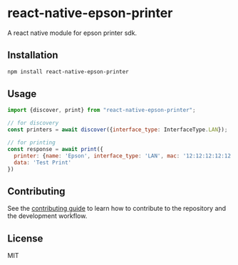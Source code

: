 # react-native-epson-printer

A react native module for epson printer sdk.

## Installation

```sh
npm install react-native-epson-printer
```

## Usage

```js
import {discover, print} from "react-native-epson-printer";

// for discovery
const printers = await discover({interface_type: InterfaceType.LAN});

// for printing
const response = await print({
  printer: {name: 'Epson', interface_type: 'LAN', mac: '12:12:12:12:12:12', target: '192.168.0.100'},
  data: 'Test Print'
})
```

## Contributing

See the [contributing guide](CONTRIBUTING.md) to learn how to contribute to the repository and the development workflow.

## License

MIT
